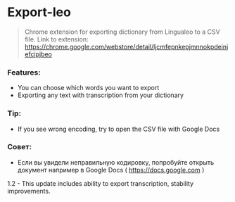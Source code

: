 # Export-leo

> Chrome extension for exporting dictionary from Lingualeo to a CSV file.
> Link to extension: https://chrome.google.com/webstore/detail/ljcmfepnkepjmnnokpdeinjefcipjbeo

### Features:
- You can choose which words you want to export
- Exporting any text with transcription from your dictionary

### Tip:
- If you see wrong encoding, try to open the CSV file with Google Docs

### Совет:
- Если вы увидели неправильную кодировку, попробуйте открыть документ например в Google Docs ( https://docs.google.com )

1.2 - This update includes ability to export transcription, stability improvements.

